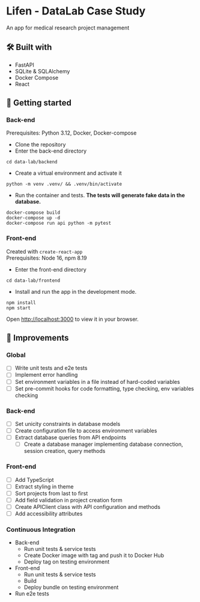 # Lifen - DataLab Case Study
An app for medical research project management

## 🛠️ Built with
- FastAPI
- SQLite & SQLAlchemy
- Docker Compose
- React


## 🏃 Getting started


### Back-end
Prerequisites: Python 3.12, Docker, Docker-compose

- Clone the repository
- Enter the back-end directory
````
cd data-lab/backend
````
- Create a virtual environment and activate it
````
python -m venv .venv/ && .venv/bin/activate
````
- Run the container and tests. **The tests will generate fake data in the database.**
````
docker-compose build
docker-compose up -d
docker-compose run api python -m pytest
````

### Front-end
Created with `create-react-app`<br>
Prerequisites: Node 16, npm 8.19

- Enter the front-end directory
````
cd data-lab/frontend
````
- Install and run the app in the development mode.
````
npm install
npm start
````

Open [http://localhost:3000](http://localhost:3000) to view it in your browser.


## 🎨 Improvements

### Global
- [ ] Write unit tests and e2e tests
- [ ] Implement error handling
- [ ] Set environment variables in a file instead of hard-coded variables
- [ ] Set pre-commit hooks for code formatting, type checking, env variables checking

### Back-end
- [ ] Set unicity constraints in database models
- [ ] Create configuration file to access environment variables
- [ ] Extract database queries from API endpoints
    - [ ] Create a database manager implementing database connection, session creation, query methods

### Front-end
- [ ] Add TypeScript
- [ ] Extract styling in theme
- [ ] Sort projects from last to first
- [ ] Add field validation in project creation form
- [ ] Create APIClient class with API configuration and methods
- [ ] Add accessibility attributes

### Continuous Integration
- Back-end
    - Run unit tests & service tests
    - Create Docker image with tag and push it to Docker Hub
    - Deploy tag on testing environment
- Front-end
    - Run unit tests & service tests
    - Build
    - Deploy bundle on testing environment
- Run e2e tests